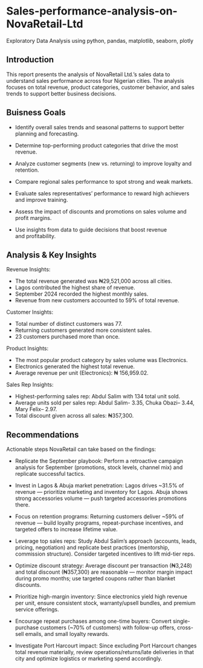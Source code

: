 # Sales-performance-analysis-on-NovaRetail-Ltd
Exploratory Data Analysis using python, pandas, matplotlib, seaborn, plotly 

## Introduction    
 
This report presents the analysis of 
NovaRetail Ltd.’s sales data to understand 
sales performance across four Nigerian 
cities. The analysis focuses on total 
revenue, product categories, customer 
behavior, and sales trends to support 
better business decisions. 
  
## Buisness Goals

* Identify overall sales trends and seasonal patterns to support better planning and forecasting.

* Determine top-performing product categories that drive the most revenue.

* Analyze customer segments (new vs. returning) to improve loyalty and retention.

* Compare regional sales performance to spot strong and weak markets.

* Evaluate sales representatives’ performance to reward high achievers and improve training.

* Assess the impact of discounts and promotions on sales volume and profit margins.

* Use insights from data to guide decisions that boost revenue and profitability.

## Analysis & Key Insights 
 
Revenue Insights: 
 
- The total revenue generated was ₦29,521,000 across all cities. 
- Lagos contributed the highest share of revenue. 
- September 2024 recorded the highest monthly sales. 
- Revenue from new customers accounted to 59% of total revenue. 
 
Customer Insights: 
 
- Total number of distinct customers was 77. 
- Returning customers generated more consistent sales. 
- 23 customers purchased more than once. 
 
Product Insights: 
 
- The most popular product category by sales volume was Electronics. 
- Electronics generated the highest total revenue. 
- Average revenue per unit (Electronics): ₦ 156,959.02. 
 
 Sales Rep Insights: 
- Highest-performing sales rep: Abdul Salim with 134 total unit sold. 
- Average units sold per sales rep: Abdul Salim- 3.35, 
                                    Chuka Obazi– 3.44,         
                                    Mary Felix–  2.97. 
- Total discount given across all sales: ₦357,300. 

## Recommendations
Actionable steps NovaRetail can take based on the findings:
* Replicate the September playbook: Perform a retroactive campaign analysis for September
(promotions, stock levels, channel mix) and replicate successful tactics.

* Invest in Lagos & Abuja market penetration: Lagos drives ~31.5% of revenue — prioritize
marketing and inventory for Lagos. Abuja shows strong accessories volume — push targeted
accessories promotions there.

* Focus on retention programs: Returning customers deliver ~59% of revenue — build loyalty
programs, repeat-purchase incentives, and targeted offers to increase lifetime value.

* Leverage top sales reps: Study Abdul Salim’s approach (accounts, leads, pricing, negotiation)
and replicate best practices (mentorship, commission structure). Consider targeted incentives to
lift mid-tier reps.

* Optimize discount strategy: Average discount per transaction (₦3,248) and total discount
(₦357,300) are reasonable — monitor margin impact during promo months; use targeted
coupons rather than blanket discounts.

* Prioritize high-margin inventory: Since electronics yield high revenue per unit, ensure
consistent stock, warranty/upsell bundles, and premium service offerings.

* Encourage repeat purchases among one-time buyers: Convert single-purchase customers
(~70% of customers) with follow-up offers, cross-sell emails, and small loyalty rewards.

* Investigate Port Harcourt impact: Since excluding Port Harcourt changes total revenue
materially, review operations/returns/late deliveries in that city and optimize logistics or
marketing spend accordingly.
